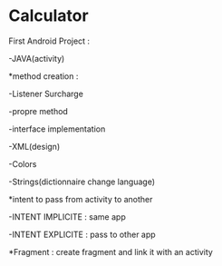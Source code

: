 # Calculator

First Android Project : 

-JAVA(activity) 

*method creation : 

-Listener Surcharge 

-propre method 

-interface implementation

-XML(design) 

-Colors 

-Strings(dictionnaire change language)  

*intent to pass from activity to another 

-INTENT IMPLICITE : same app 

-INTENT EXPLICITE : pass to other app  

*Fragment : create fragment and link it with an activity
